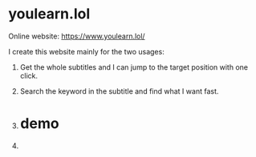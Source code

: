 # youlearn.lol
Online website: https://www.youlearn.lol/

I create this website mainly for the two usages:
1. Get the whole subtitles and I can jump to the target position with one click.
2. Search the keyword in the subtitle and find what I want fast.

3. # demo
4. 
